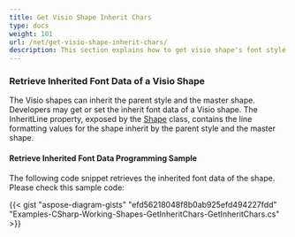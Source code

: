 ```yaml
---
title: Get Visio Shape Inherit Chars
type: docs
weight: 101
url: /net/get-visio-shape-inherit-chars/
description: This section explains how to get visio shape's font style inherited from it's parent style and master with Aspose.Diagram.
---
```

### **Retrieve Inherited Font Data of a Visio Shape**
The Visio shapes can inherit the parent style and the master shape. Developers may get or set the inherit font data of a Visio shape. The InheritLine property, exposed by the [Shape](http://www.aspose.com/api/net/diagram/aspose.diagram/shape) class, contains the line formatting values for the shape inherit by the parent style and the master shape.
#### **Retrieve Inherited Font Data Programming Sample**
The following code snippet retrieves the inherited font data of the shape. Please check this sample code:

{{< gist "aspose-diagram-gists" "efd56218048f8b0ab925efd494227fdd" "Examples-CSharp-Working-Shapes-GetInheritChars-GetInheritChars.cs" >}}

